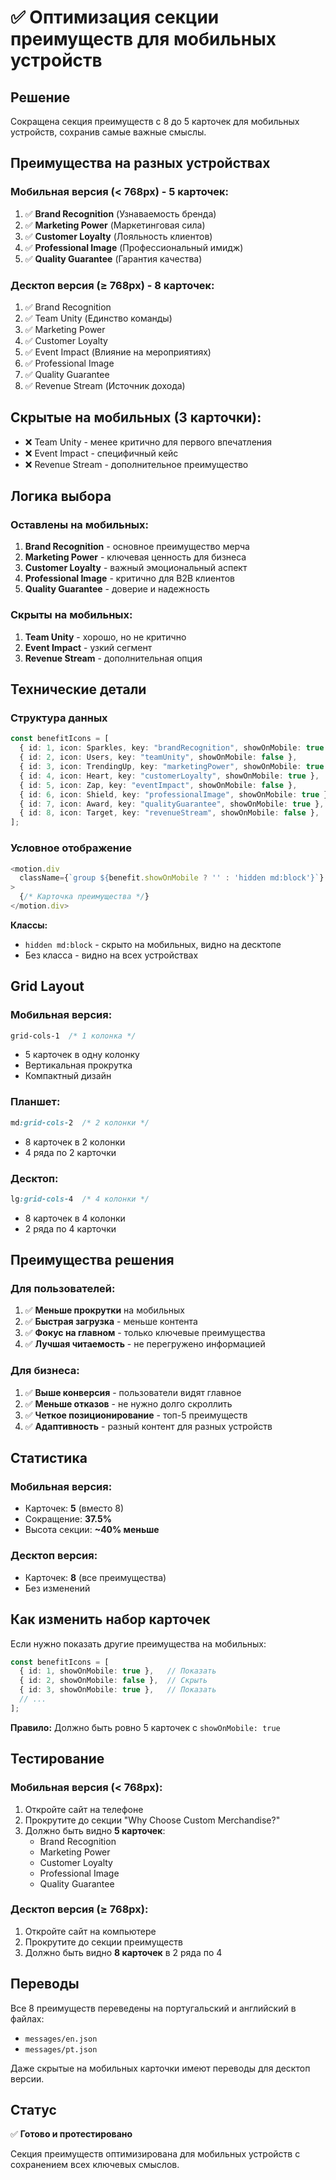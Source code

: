 # ✅ Оптимизация секции преимуществ для мобильных устройств

## Решение

Сокращена секция преимуществ с 8 до 5 карточек для мобильных устройств, сохранив самые важные смыслы.

## Преимущества на разных устройствах

### Мобильная версия (< 768px) - 5 карточек:
1. ✅ **Brand Recognition** (Узнаваемость бренда)
2. ✅ **Marketing Power** (Маркетинговая сила)
3. ✅ **Customer Loyalty** (Лояльность клиентов)
4. ✅ **Professional Image** (Профессиональный имидж)
5. ✅ **Quality Guarantee** (Гарантия качества)

### Десктоп версия (≥ 768px) - 8 карточек:
1. ✅ Brand Recognition
2. ✅ Team Unity (Единство команды)
3. ✅ Marketing Power
4. ✅ Customer Loyalty
5. ✅ Event Impact (Влияние на мероприятиях)
6. ✅ Professional Image
7. ✅ Quality Guarantee
8. ✅ Revenue Stream (Источник дохода)

## Скрытые на мобильных (3 карточки):
- ❌ Team Unity - менее критично для первого впечатления
- ❌ Event Impact - специфичный кейс
- ❌ Revenue Stream - дополнительное преимущество

## Логика выбора

### Оставлены на мобильных:
1. **Brand Recognition** - основное преимущество мерча
2. **Marketing Power** - ключевая ценность для бизнеса
3. **Customer Loyalty** - важный эмоциональный аспект
4. **Professional Image** - критично для B2B клиентов
5. **Quality Guarantee** - доверие и надежность

### Скрыты на мобильных:
1. **Team Unity** - хорошо, но не критично
2. **Event Impact** - узкий сегмент
3. **Revenue Stream** - дополнительная опция

## Технические детали

### Структура данных

```typescript
const benefitIcons = [
  { id: 1, icon: Sparkles, key: "brandRecognition", showOnMobile: true },
  { id: 2, icon: Users, key: "teamUnity", showOnMobile: false },
  { id: 3, icon: TrendingUp, key: "marketingPower", showOnMobile: true },
  { id: 4, icon: Heart, key: "customerLoyalty", showOnMobile: true },
  { id: 5, icon: Zap, key: "eventImpact", showOnMobile: false },
  { id: 6, icon: Shield, key: "professionalImage", showOnMobile: true },
  { id: 7, icon: Award, key: "qualityGuarantee", showOnMobile: true },
  { id: 8, icon: Target, key: "revenueStream", showOnMobile: false },
];
```

### Условное отображение

```typescript
<motion.div
  className={`group ${benefit.showOnMobile ? '' : 'hidden md:block'}`}
>
  {/* Карточка преимущества */}
</motion.div>
```

**Классы:**
- `hidden md:block` - скрыто на мобильных, видно на десктопе
- Без класса - видно на всех устройствах

## Grid Layout

### Мобильная версия:
```css
grid-cols-1  /* 1 колонка */
```
- 5 карточек в одну колонку
- Вертикальная прокрутка
- Компактный дизайн

### Планшет:
```css
md:grid-cols-2  /* 2 колонки */
```
- 8 карточек в 2 колонки
- 4 ряда по 2 карточки

### Десктоп:
```css
lg:grid-cols-4  /* 4 колонки */
```
- 8 карточек в 4 колонки
- 2 ряда по 4 карточки

## Преимущества решения

### Для пользователей:
1. ✅ **Меньше прокрутки** на мобильных
2. ✅ **Быстрая загрузка** - меньше контента
3. ✅ **Фокус на главном** - только ключевые преимущества
4. ✅ **Лучшая читаемость** - не перегружено информацией

### Для бизнеса:
1. ✅ **Выше конверсия** - пользователи видят главное
2. ✅ **Меньше отказов** - не нужно долго скроллить
3. ✅ **Четкое позиционирование** - топ-5 преимуществ
4. ✅ **Адаптивность** - разный контент для разных устройств

## Статистика

### Мобильная версия:
- Карточек: **5** (вместо 8)
- Сокращение: **37.5%**
- Высота секции: **~40% меньше**

### Десктоп версия:
- Карточек: **8** (все преимущества)
- Без изменений

## Как изменить набор карточек

Если нужно показать другие преимущества на мобильных:

```typescript
const benefitIcons = [
  { id: 1, showOnMobile: true },   // Показать
  { id: 2, showOnMobile: false },  // Скрыть
  { id: 3, showOnMobile: true },   // Показать
  // ...
];
```

**Правило:** Должно быть ровно 5 карточек с `showOnMobile: true`

## Тестирование

### Мобильная версия (< 768px):
1. Откройте сайт на телефоне
2. Прокрутите до секции "Why Choose Custom Merchandise?"
3. Должно быть видно **5 карточек**:
   - Brand Recognition
   - Marketing Power
   - Customer Loyalty
   - Professional Image
   - Quality Guarantee

### Десктоп версия (≥ 768px):
1. Откройте сайт на компьютере
2. Прокрутите до секции преимуществ
3. Должно быть видно **8 карточек** в 2 ряда по 4

## Переводы

Все 8 преимуществ переведены на португальский и английский в файлах:
- `messages/en.json`
- `messages/pt.json`

Даже скрытые на мобильных карточки имеют переводы для десктоп версии.

## Статус
✅ **Готово и протестировано**

Секция преимуществ оптимизирована для мобильных устройств с сохранением всех ключевых смыслов.
